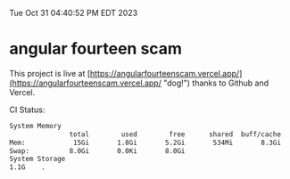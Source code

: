 Tue Oct 31 04:40:52 PM EDT 2023

# angular fourteen scam


This project is live at [https://angularfourteenscam.vercel.app/](https://angularfourteenscam.vercel.app/ "dog!") thanks to Github and Vercel.

CI Status: 

```bash
System Memory
               total        used        free      shared  buff/cache   available
Mem:            15Gi       1.8Gi       5.2Gi       534Mi       8.3Gi        12Gi
Swap:          8.0Gi       0.0Ki       8.0Gi
System Storage
1.1G	.
